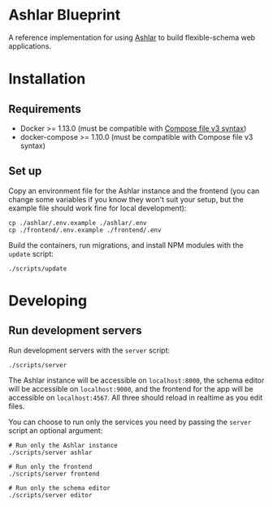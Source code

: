 # Ashlar Blueprint

A reference implementation for using [Ashlar](https://github.com/azavea/ashlar)
to build flexible-schema web applications.

# Installation

## Requirements

- Docker >= 1.13.0 (must be compatible with [Compose file v3
  syntax](https://docs.docker.com/compose/compose-file/compose-versioning/#compatibility-matrix))
- docker-compose >= 1.10.0 (must be compatible with Compose file v3 syntax)

## Set up

Copy an environment file for the Ashlar instance and the frontend (you can change
some variables if you know they won't suit your setup, but the example file should work fine for
local development):

```
cp ./ashlar/.env.example ./ashlar/.env
cp ./frontend/.env.example ./frontend/.env
```

Build the containers, run migrations, and install NPM modules with the `update`
script:

```console
./scripts/update
```

# Developing

## Run development servers

Run development servers with the `server` script:

```console
./scripts/server
```

The Ashlar instance will be accessible on `localhost:8000`, the schema editor
will be accessible on `localhost:9000`, and the frontend for the 
app will be accessible on `localhost:4567`. All three should reload in realtime
as you edit files.

You can choose to run only the services you need 
by passing the `server` script an optional argument:

```console
# Run only the Ashlar instance
./scripts/server ashlar

# Run only the frontend
./scripts/server frontend

# Run only the schema editor
./scripts/server editor
```
